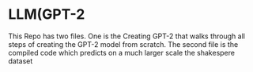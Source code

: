 # LLM(GPT-2
 This Repo has two files. One is the Creating GPT-2 that walks through all steps of creating the GPT-2 model from scratch. The second file is the compiled code which predicts on a much larger scale the shakespere dataset
